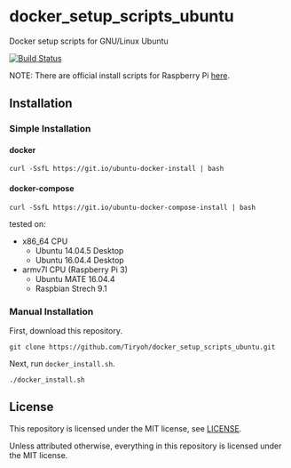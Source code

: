 # docker_setup_scripts_ubuntu
Docker setup scripts for GNU/Linux Ubuntu

[![Build Status](https://travis-ci.org/Tiryoh/docker_setup_scripts_ubuntu.svg?branch=master)](https://travis-ci.org/Tiryoh/docker_setup_scripts_ubuntu)

NOTE: There are official install scripts for Raspberry Pi [here](https://www.raspberrypi.org/blog/docker-comes-to-raspberry-pi/).

## Installation

### Simple Installation

#### docker

```
curl -SsfL https://git.io/ubuntu-docker-install | bash
```

#### docker-compose

```
curl -SsfL https://git.io/ubuntu-docker-compose-install | bash
```

tested on:
* x86_64 CPU
  * Ubuntu 14.04.5 Desktop
  * Ubuntu 16.04.4 Desktop
* armv7l CPU (Raspberry Pi 3)
  * Ubuntu MATE 16.04.4
  * Raspbian Strech 9.1

### Manual Installation

First, download this repository.

```
git clone https://github.com/Tiryoh/docker_setup_scripts_ubuntu.git
```

Next, run `docker_install.sh`.

```
./docker_install.sh
```

## License

This repository is licensed under the MIT license, see [LICENSE]( ./LICENSE  ).

Unless attributed otherwise, everything in this repository is licensed under the MIT license.

